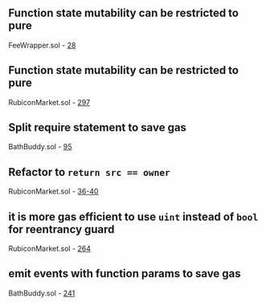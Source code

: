 ## Function state mutability can be restricted to pure
FeeWrapper.sol - [28](https://github.com/code-423n4/2023-04-rubicon/blob/main/contracts/utilities/FeeWrapper.sol#L28)

## Function state mutability can be restricted to pure
RubiconMarket.sol - [297](https://github.com/code-423n4/2023-04-rubicon/blob/main/contracts/RubiconMarket.sol#L297) 

## Split require statement to save gas
BathBuddy.sol - [95](https://github.com/code-423n4/2023-04-rubicon/blob/main/contracts/periphery/BathBuddy.sol#L95-L99)

## Refactor to `return src == owner`
RubiconMarket.sol - [36-40](https://github.com/code-423n4/2023-04-rubicon/blob/main/contracts/RubiconMarket.sol#L36-L40)

## it is more gas efficient to use `uint` instead of `bool` for reentrancy guard
RubiconMarket.sol - [264](https://github.com/code-423n4/2023-04-rubicon/blob/main/contracts/RubiconMarket.sol#L264-L269) 

## emit events with function params to save gas
BathBuddy.sol - [241](https://github.com/code-423n4/2023-04-rubicon/blob/main/contracts/periphery/BathBuddy.sol#L241)
